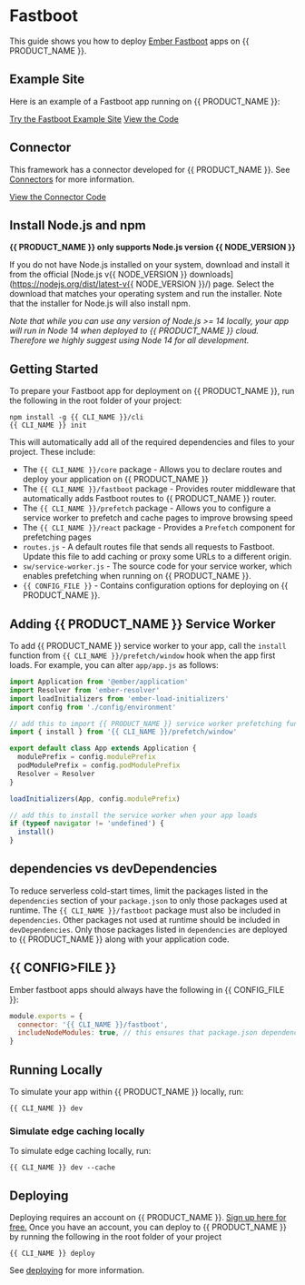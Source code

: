 # Fastboot

This guide shows you how to deploy [Ember Fastboot](https://ember-fastboot.com/) apps on {{ PRODUCT_NAME }}.

## Example Site

Here is an example of a Fastboot app running on {{ PRODUCT_NAME }}:

[Try the Fastboot Example Site](https://layer0-docs-layer0-ember-fastboot-example-default.layer0.link/?button)
[View the Code](https://github.com/layer0-docs/layer0-ember-fastboot-example?button)

## Connector

This framework has a connector developed for {{ PRODUCT_NAME }}. See [Connectors](connectors) for more information.

[View the Connector Code](https://github.com/layer0-docs/layer0-connectors/tree/main/layer0-fastboot-connector?button)

## Install Node.js and npm

**{{ PRODUCT_NAME }} only supports Node.js version {{ NODE_VERSION }}**

If you do not have Node.js installed on your system, download and install it from the official [Node.js v{{ NODE_VERSION }} downloads](https://nodejs.org/dist/latest-v{{ NODE_VERSION }}/) page. Select the download that matches your operating system and run the installer. Note that the installer for Node.js will also install npm.

_Note that while you can use any version of Node.js >= 14 locally, your app will run in Node 14 when deployed to {{ PRODUCT_NAME }} cloud. Therefore we highly suggest using Node 14 for all development._

## Getting Started

To prepare your Fastboot app for deployment on {{ PRODUCT_NAME }}, run the following in the root folder of your project:

```
npm install -g {{ CLI_NAME }}/cli
{{ CLI_NAME }} init
```

This will automatically add all of the required dependencies and files to your project. These include:

- The `{{ CLI_NAME }}/core` package - Allows you to declare routes and deploy your application on {{ PRODUCT_NAME }}
- The `{{ CLI_NAME }}/fastboot` package - Provides router middleware that automatically adds Fastboot routes to {{ PRODUCT_NAME }} router.
- The `{{ CLI_NAME }}/prefetch` package - Allows you to configure a service worker to prefetch and cache pages to improve browsing speed
- The `{{ CLI_NAME }}/react` package - Provides a `Prefetch` component for prefetching pages
- `routes.js` - A default routes file that sends all requests to Fastboot. Update this file to add caching or proxy some URLs to a different origin.
- `sw/service-worker.js` - The source code for your service worker, which enables prefetching when running on {{ PRODUCT_NAME }}.
- `{{ CONFIG_FILE }}` - Contains configuration options for deploying on {{ PRODUCT_NAME }}.

## Adding {{ PRODUCT_NAME }} Service Worker

To add {{ PRODUCT_NAME }} service worker to your app, call the `install` function from `{{ CLI_NAME }}/prefetch/window` hook when the app first loads. For example, you can alter
`app/app.js` as follows:

```js
import Application from '@ember/application'
import Resolver from 'ember-resolver'
import loadInitializers from 'ember-load-initializers'
import config from './config/environment'

// add this to import {{ PRODUCT_NAME }} service worker prefetching functionality
import { install } from '{{ CLI_NAME }}/prefetch/window'

export default class App extends Application {
  modulePrefix = config.modulePrefix
  podModulePrefix = config.podModulePrefix
  Resolver = Resolver
}

loadInitializers(App, config.modulePrefix)

// add this to install the service worker when your app loads
if (typeof navigator != 'undefined') {
  install()
}
```

## dependencies vs devDependencies

To reduce serverless cold-start times, limit the packages listed in the `dependencies` section of your `package.json` to only those packages used at runtime. The `{{ CLI_NAME }}/fastboot` package must also be included in `dependencies`. Other packages not used at runtime should be included in `devDependencies`. Only those packages listed in `dependencies` are deployed to {{ PRODUCT_NAME }} along with your application code.

## {{ CONFIG>FILE }}

Ember fastboot apps should always have the following in {{ CONFIG_FILE }}:

```js
module.exports = {
  connector: '{{ CLI_NAME }}/fastboot',
  includeNodeModules: true, // this ensures that package.json dependencies are uploaded to the cloud
}
```

## Running Locally

To simulate your app within {{ PRODUCT_NAME }} locally, run:

```
{{ CLI_NAME }} dev
```

### Simulate edge caching locally

To simulate edge caching locally, run:

```
{{ CLI_NAME }} dev --cache
```

## Deploying

Deploying requires an account on {{ PRODUCT_NAME }}. [Sign up here for free.](https://moovweb.app/signup) Once you have an account, you can deploy to {{ PRODUCT_NAME }} by running the following in the root folder of your project

```
{{ CLI_NAME }} deploy
```

See [deploying](deploying) for more information.
